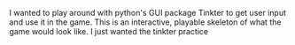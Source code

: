 I wanted to play around with python's GUI package Tinkter to get user input and use it in the game. This is an interactive, playable skeleton of what the game would look like. I just wanted the tinkter practice
